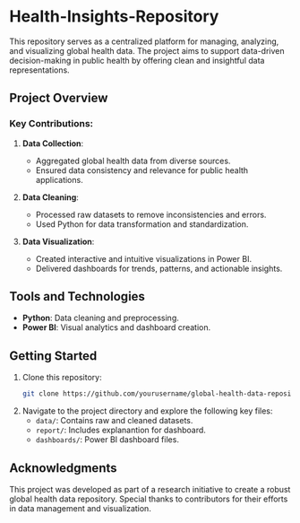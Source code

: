 # Health-Insights-Repository

This repository serves as a centralized platform for managing, analyzing, and visualizing global health data. The project aims to support data-driven decision-making in public health by offering clean and insightful data representations.

## Project Overview

### Key Contributions:
1. **Data Collection**:
   - Aggregated global health data from diverse sources.
   - Ensured data consistency and relevance for public health applications.

2. **Data Cleaning**:
   - Processed raw datasets to remove inconsistencies and errors.
   - Used Python for data transformation and standardization.

3. **Data Visualization**:
   - Created interactive and intuitive visualizations in Power BI.
   - Delivered dashboards for trends, patterns, and actionable insights.

## Tools and Technologies
- **Python**: Data cleaning and preprocessing.
- **Power BI**: Visual analytics and dashboard creation.

## Getting Started
1. Clone this repository:
   ```bash
   git clone https://github.com/yourusername/global-health-data-repository.git
   ```
2. Navigate to the project directory and explore the following key files:
   - `data/`: Contains raw and cleaned datasets.
   - `report/`: Includes explanantion for dashboard.
   - `dashboards/`: Power BI dashboard files.


## Acknowledgments
This project was developed as part of a research initiative to create a robust global health data repository. Special thanks to contributors for their efforts in data management and visualization.

